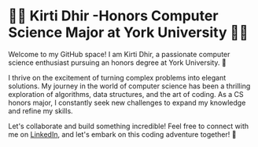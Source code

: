# 👩‍💻 Kirti Dhir -Honors Computer Science Major at York University 👩‍💻

Welcome to my GitHub space! I am Kirti Dhir, a passionate computer science enthusiast pursuing an honors degree at York University. 🚀

I thrive on the excitement of turning complex problems into elegant solutions. My journey in the world of computer science has been a thrilling exploration of algorithms, data structures, and the art of coding. As a CS honors major, I constantly seek new challenges to expand my knowledge and refine my skills.

Let's collaborate and build something incredible! Feel free to connect with me on [LinkedIn](https://www.linkedin.com/in/kirtidhir04), and let's embark on this coding adventure together! 🚀
